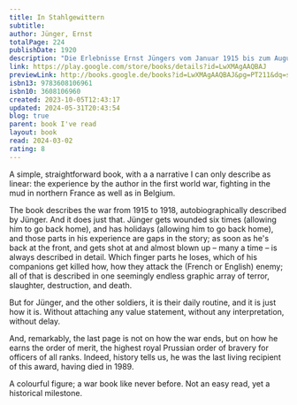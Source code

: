 ```yaml
---  
title: In Stahlgewittern  
subtitle:   
author: Jünger, Ernst  
totalPage: 224  
publishDate: 1920  
description: "Die Erlebnisse Ernst Jüngers vom Januar 1915 bis zum August 1918 an der Westfront spiegeln sich in den »Stahlgewittern« wieder: vom Grabenkrieg in der Champagne und der Schlacht bei Cambrai bis hin zu den Stoßtruppunternehmen in Flandern und zuletzt der Verleihung des Ordens Pour le mérite nach seiner Verwundung. »›In Stahlgewittern‹ machte ihn zum Helden einer Generation junger Offiziere, die alles gegeben hatten und am Ende bestenfalls das Eiserne Kreuz davontrugen. Gide pries es als ›das schönste Kriegsbuch, das ich je las.‹ Tatsächlich ähnelt es keinem anderen Buch der damaligen Zeit – keine Spur von den pastoralen Meditationen eines Siegfried Sassoon oder Edmund Blunden, kein Anflug von Feigheit wie bei Hemingway, kein Masochismus wie bei T. E. Lawrence und kein Mitleid wie bei Remarque.« Bruce Chatwin"  
link: https://play.google.com/store/books/details?id=LwXMAgAAQBAJ  
previewLink: http://books.google.de/books?id=LwXMAgAAQBAJ&pg=PT211&dq=stahlgewitter&hl=&as_pt=BOOKS&cd=8&source=gbs_api  
isbn13: 9783608106961  
isbn10: 3608106960  
created: 2023-10-05T12:43:17  
updated: 2024-05-31T20:43:54  
blog: true  
parent: book I've read  
layout: book  
read: 2024-03-02  
rating: 8  
---  
```

  
A simple, straightforward book, with a a narrative I can only describe as linear: the experience by the author in the first world war, fighting in the mud in northern France as well as in Belgium.  
  
The book describes the war from 1915 to 1918, autobiographically described by Jünger. And it does just that. Jünger gets wounded six times (allowing him to go back home), and has holidays (allowing him to go back home), and those parts in his experience are gaps in the story; as soon as he's back at the front, and gets shot at and almost blown up – many a time – is always described in detail. Which finger parts he loses, which of his companions get killed how, how they attack the (French or English) enemy; all of that is described in one seemingly endless graphic array of terror, slaughter, destruction, and death.  
  
But for Jünger, and the other soldiers, it is their daily routine, and it is just how it is. Without attaching any value statement, without any interpretation, without delay.  
  
And, remarkably, the last page is not on how the war ends, but on how he earns the order of merit, the highest royal Prussian order of bravery for officers of all ranks. Indeed, history tells us, he was the last living recipient of this award, having died in 1989.  
  
A colourful figure; a war book like never before. Not an easy read, yet a historical milestone.